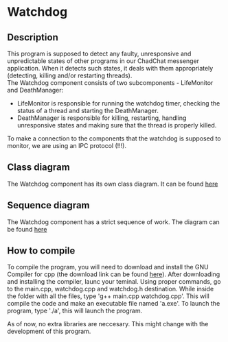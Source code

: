 # Watchdog

## Description
This program is supposed to detect any faulty, unresponsive and unpredictable states of other programs in our ChadChat messenger application. 
When it detects such states, it deals with them appropriately (detecting, killing and/or restarting threads).  
The Watchdog component consists of two subcomponents - LifeMonitor and DeathManager: 
  - LifeMonitor is responsible for running the watchdog timer, checking the status of a thread and starting the DeathManager. 
  - DeathManager is responsible for killing, restarting, handling unresponsive states and making sure that the thread is properly killed.

To make a connection to the components that the watchdog is supposed to monitor, we are using an IPC protocol (!!!).

## Class diagram
The Watchdog component has its own class diagram. It can be found [here](https://trello.com/1/cards/64af1dbb0027475badc66ed4/attachments/64b2f171026ef3fe88ac2146/download/class_v2.png)

## Sequence diagram
The Watchdog component has a strict sequence of work. The diagram can be found [here](https://trello.com/1/cards/64b27008982c544d0c8eeadf/attachments/64b2717ba688d73b0a556f1e/download/sequence.png)

## How to compile
To compile the program, you will need to download and install the GNU Compiler for cpp (the download link can be found [here](https://gcc.gnu.org/)).
After downloading and installing the compiler, launc your teminal. Using proper commands, go to the main.cpp, watchdog.cpp and watchdog.h destination. While inside the folder with all the files, type 'g++ main.cpp watchdog.cpp'. This will compile the code and make an executable file named 'a.exe'. To launch the program, type './a', this will launch the program.

As of now, no extra libraries are neccesary. This might change with the development of this program.
